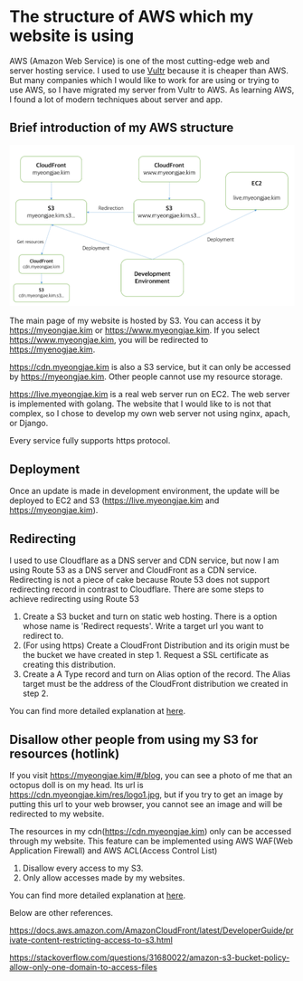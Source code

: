 # The structure of AWS which my website is using

AWS (Amazon Web Service) is one of the most cutting-edge web and server hosting service. I used to use [Vultr](https://www.vultr.com) because it is cheaper than AWS. But many companies which I would like to work for are using or trying to use AWS, so I have migrated my server from Vultr to AWS. As learning AWS, I found a lot of modern techniques about server and app.

## Brief introduction of my AWS structure

![Diagram of my AWS structure](images/aws_structure.png)

The main page of my website is hosted by S3. You can access it by https://myeongjae.kim or https://www.myeongjae.kim. If you select https://www.myeongjae.kim, you will be redirected to https://myenogjae.kim.

https://cdn.myeongjae.kim is also a S3 service, but it can only be accessed by https://myeongjae.kim. Other people cannot use my resource storage.

https://live.myeongjae.kim is a real web server run on EC2. The web server is implemented with golang. The website that I would like to is not that complex, so I chose to develop my own web server not using nginx, apach, or Django.

Every service fully supports https protocol.

## Deployment

Once an update is made in development environment, the update will be deployed to EC2 and S3 (https://live.myeongjae.kim and https://myeongjae.kim).

## Redirecting

I used to use Cloudflare as a DNS server and CDN service, but now I am using Route 53 as a DNS server and CloudFront as a CDN service. Redirecting is not a piece of cake because Route 53 does not support redirecting record in contrast to Cloudflare. There are some steps to achieve redirecting using Route 53

1. Create a S3 bucket and turn on static web hosting. There is a option whose name is 'Redirect requests'. Write a target url you want to redirect to.
2. (For using https) Create a CloudFront Distribution and its origin must be the bucket we have created in step 1. Request a SSL certificate as creating this distribution.
3. Create a A Type record and turn on Alias option of the record. The Alias target must be the address of the CloudFront distribution we created in step 2.

You can find more detailed explanation at [here](https://simonecarletti.com/blog/2016/08/redirect-domain-https-amazon-cloudfront/).

## Disallow other people from using my S3 for resources (hotlink)

If you visit https://myeongjae.kim/#/blog, you can see a photo of me that an octopus doll is on my head. Its url is https://cdn.myeongjae.kim/res/logo1.jpg, but if you try to get an image by putting this url to your web browser, you cannot see an image and will be redirected to my website.

The resources in my cdn(https://cdn.myeongjae.kim) only can be accessed through my website. This feature can be implemented using AWS WAF(Web Application Firewall) and AWS ACL(Access Control List)

1. Disallow every access to my S3.
2. Only allow accesses made by my websites.

You can find more detailed explanation at [here](https://aws.amazon.com/blogs/security/how-to-prevent-hotlinking-by-using-aws-waf-amazon-cloudfront-and-referer-checking/).

Below are other references.

https://docs.aws.amazon.com/AmazonCloudFront/latest/DeveloperGuide/private-content-restricting-access-to-s3.html

https://stackoverflow.com/questions/31680022/amazon-s3-bucket-policy-allow-only-one-domain-to-access-files

